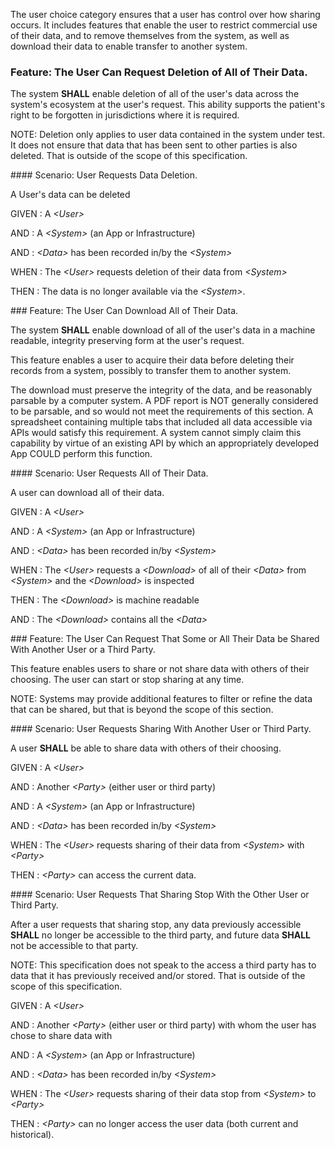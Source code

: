 The user choice category ensures that a user has control over how sharing occurs.
It includes features that enable the user to restrict commercial use of their data,
and to remove themselves from the system, as well as download their data to enable transfer
to another system.
<span id='the-user-can-request-deletion-of-all-of-their-data.'/>
### <span class='glyphicon text-success glyphicon-phone'/> <span class='glyphicon text-success glyphicon-cloud'/> Feature: The User Can Request Deletion of All of Their Data.

The system **SHALL** enable deletion of all of the user's data across the system's ecosystem
at the user's request. This ability supports the patient's right to be forgotten in jurisdictions
where it is required.

NOTE: Deletion only applies to user data contained in the system under test.
It does not ensure that data that has been sent to other parties is also deleted. That is
outside of the scope of this specification.


<span id='user-requests-data-deletion.'/>
#### Scenario: User Requests Data Deletion.

A User's data can be deleted

GIVEN
: A <i>&lt;User&gt;</i>

   AND
   : A <i>&lt;System&gt;</i> (an App or Infrastructure)

   AND
   : <i>&lt;Data&gt;</i> has been recorded in/by the <i>&lt;System&gt;</i>

WHEN
: The <i>&lt;User&gt;</i> requests deletion of their data from <i>&lt;System&gt;</i>

THEN
: The data is no longer available via the <i>&lt;System&gt;</i>.


<span id='the-user-can-download-all-of-their-data.'/>
### <span class='glyphicon text-success glyphicon-phone'/> <span class='glyphicon text-success glyphicon-cloud'/> Feature: The User Can Download All of Their Data.

The system **SHALL** enable download of all of the user's data in a machine readable, integrity
preserving form at the user's request.

This feature enables a user to acquire their data before deleting their records from a system, possibly to transfer
them to another system.

The download must preserve the integrity of the data, and be reasonably parsable by a computer system.
A PDF report is NOT generally considered to be parsable, and so would not meet the requirements of this
section. A spreadsheet containing multiple tabs that included all data accessible via APIs would
satisfy this requirement.  A system cannot simply claim this capability by virtue of an existing
API by which an appropriately developed App COULD perform this function.


<span id='user-requests-all-of-their-data.'/>
#### Scenario: User Requests All of Their Data.

A user can download all of their data.

GIVEN
: A <i>&lt;User&gt;</i>

   AND
   : A <i>&lt;System&gt;</i> (an App or Infrastructure)

   AND
   : <i>&lt;Data&gt;</i> has been recorded in/by <i>&lt;System&gt;</i>

WHEN
: The <i>&lt;User&gt;</i> requests a <i>&lt;Download&gt;</i> of all of their <i>&lt;Data&gt;</i> from <i>&lt;System&gt;</i> and the <i>&lt;Download&gt;</i> is inspected

THEN
: The <i>&lt;Download&gt;</i> is machine readable

   AND
   : The <i>&lt;Download&gt;</i> contains all the <i>&lt;Data&gt;</i>


<span id='the-user-can-request-that-some-or-all-their-data-be-shared-with-another-user-or-a-third-party.'/>
### <span class='glyphicon text-success glyphicon-phone'/> <span class='glyphicon text-success glyphicon-cloud'/> Feature: The User Can Request That Some or All Their Data be Shared With Another User or a Third Party.

This feature enables users to share or not share data with others of their choosing.  The user can
start or stop sharing at any time.

NOTE: Systems may provide additional features to filter or refine the data that can be shared, but that
is beyond the scope of this section.


<span id='user-requests-sharing-with-another-user-or-third-party.'/>
#### <span class='glyphicon text-success glyphicon-phone'/> <span class='glyphicon text-success glyphicon-cloud'/> Scenario: User Requests Sharing With Another User or Third Party.

A user **SHALL** be able to share data with others of their choosing.

GIVEN
: A <i>&lt;User&gt;</i>

   AND
   : Another <i>&lt;Party&gt;</i> (either user or third party)

   AND
   : A <i>&lt;System&gt;</i> (an App or Infrastructure)

   AND
   : <i>&lt;Data&gt;</i> has been recorded in/by <i>&lt;System&gt;</i>

WHEN
: The <i>&lt;User&gt;</i> requests sharing of their data from <i>&lt;System&gt;</i> with <i>&lt;Party&gt;</i>

THEN
: <i>&lt;Party&gt;</i> can access the current data.


<span id='user-requests-that-sharing-stop-with-the-other-user-or-third-party.'/>
#### <span class='glyphicon text-success glyphicon-phone'/> <span class='glyphicon text-success glyphicon-cloud'/> Scenario: User Requests That Sharing Stop With the Other User or Third Party.

After a user requests that sharing stop, any data previously accessible **SHALL** no longer be
accessible to the third party, and future data **SHALL** not be accessible to that party.

NOTE: This specification does not speak to the access a third party has to data that it
has previously received and/or stored. That is outside of the scope of this specification.

GIVEN
: A <i>&lt;User&gt;</i>

   AND
   : Another <i>&lt;Party&gt;</i> (either user or third party) with whom the user has chose to share data with

   AND
   : A <i>&lt;System&gt;</i> (an App or Infrastructure)

   AND
   : <i>&lt;Data&gt;</i> has been recorded in/by <i>&lt;System&gt;</i>

WHEN
: The <i>&lt;User&gt;</i> requests sharing of their data stop from <i>&lt;System&gt;</i> to <i>&lt;Party&gt;</i>

THEN
: <i>&lt;Party&gt;</i> can no longer access the user data (both current and historical).

